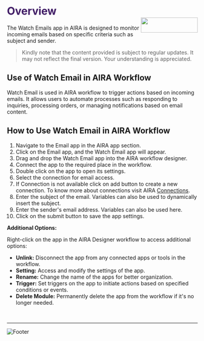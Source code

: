 <h1><span style="color: #411d66;">Overview                                                     <img align="right" width="150" height="40" src="https://github.com/airacommunity/AIRA-Installation/assets/153823636/2aee8e84-f308-4494-a715-afd9421b606e">
</span></h1>


The Watch Emails app in AIRA is designed to monitor incoming emails based on specific criteria such as subject and sender.
<blockquote class="is-warning">Kindly note that the content provided is subject to regular updates. It may not reflect the final version. Your understanding is appreciated.</blockquote>
<h2 id="use-of-watch-email-in-aira-workflow" class="toc-header">Use of Watch Email in AIRA Workflow</h2>
Watch Email is used in AIRA workflow to trigger actions based on incoming emails. It allows users to automate processes such as responding to inquiries, processing orders, or managing notifications based on email content.
<h2 id="how-to-use-watch-email-in-aira-workflow" class="toc-header">How to Use Watch Email in AIRA Workflow</h2>
<ol>
 	<li>Navigate to the Email app in the AIRA app section.</li>
 	<li>Click on the Email app, and the Watch Email app will appear.</li>
 	<li>Drag and drop the Watch Email app into the AIRA workflow designer.</li>
 	<li>Connect the app to the required place in the workflow.</li>
 	<li>Double click on the app to open its settings.</li>
 	<li>Select the connection for email access.</li>
 	<li>If Connection is not available click on add button to create a new connection. To know more about connections visit AIRA <a class="is-external-link" href="https://wiki.aira.fr/docs/connections/">Connections</a>.</li>
 	<li>Enter the subject of the email. Variables can also be used to dynamically insert the subject.</li>
 	<li>Enter the sender's email address. Variables can also be used here.</li>
 	<li>Click on the submit button to save the app settings.</li>
</ol>
<strong>Additional Options:</strong>

Right-click on the app in the AIRA Designer workflow to access additional options:
<ul>
 	<li><strong>Unlink:</strong> Disconnect the app from any connected apps or tools in the workflow.</li>
 	<li><strong>Setting:</strong> Access and modify the settings of the app.</li>
 	<li><strong>Rename:</strong> Change the name of the apps for better organization.</li>
 	<li><strong>Trigger:</strong> Set triggers on the app to initiate actions based on specified conditions or events.</li>
 	<li><strong>Delete Module:</strong> Permanently delete the app from the workflow if it's no longer needed.</li>
</ul>
&nbsp;

----
![Footer](https://github.com/airacommunity/AIRA-Installation/assets/153823636/f78c5168-fae6-4a12-a01d-8e98fe7d7ae2)
